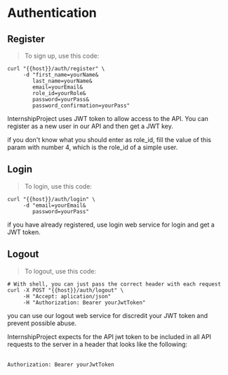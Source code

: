 # Authentication

## Register
> To sign up, use this code:

```shell
curl "{{host}}/auth/register" \
     -d "first_name=yourName&
        last_name=yourName&
        email=yourEmail&
        role_id=yourRole&
        password=yourPass&
        password_confirmation=yourPass"
```

InternshipProject uses JWT token to allow access to the API. You can register as a new user in our API and then get a JWT key.  

<aside class="notice">
if you don't know what you should enter as role_id, fill the value of this param with number 4, which is the role_id of a simple user.
</aside>


## Login
> To login, use this code:

```shell
curl "{{host}}/auth/login" \
     -d "email=yourEmail&
        password=yourPass"
```

if you have already registered, use login web service for login and get a JWT token.


## Logout
> To logout, use this code:

```shell
# With shell, you can just pass the correct header with each request
curl -X POST "{{host}}/auth/logout" \
     -H "Accept: aplication/json"
     -H "Authorization: Bearer yourJwtToken"
```

you can use our logout web service for discredit your JWT token and prevent possible abuse.

<aside class="success">
InternshipProject expects for the API jwt token to be included in all API requests to the server in a header that looks like the following:

<br><code>Authorization: Bearer yourJwtToken</code>
</aside>
